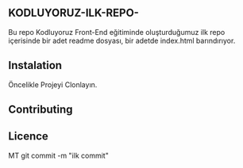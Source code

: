 ## KODLUYORUZ-ILK-REPO-
Bu repo Kodluyoruz Front-End eğitiminde oluşturduğumuz ilk repo içerisinde bir adet readme dosyası, bir adetde index.html barındırıyor.
## Instalation 
Öncelikle Projeyi Clonlayın.
## Contributing 

## Licence 
MT 
git commit -m "ilk commit"


